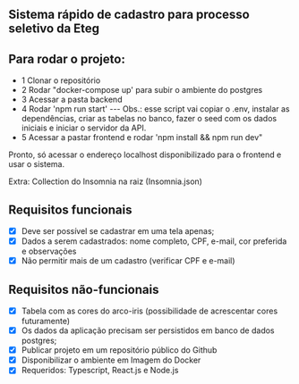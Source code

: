 ## Sistema rápido de cadastro para processo seletivo da Eteg

## Para rodar o projeto:

- 1 Clonar o repositório
- 2 Rodar "docker-compose up' para subir o ambiente do postgres
- 3 Acessar a pasta backend
- 4 Rodar 'npm run start'
  --- Obs.: esse script vai copiar o .env, instalar as dependências, criar as tabelas no banco, fazer o seed com os dados iniciais e iniciar o servidor da API.
- 5 Acessar a pastar frontend e rodar 'npm install && npm run dev"

Pronto, só acessar o endereço localhost disponibilizado para o frontend e usar o sistema.

Extra: Collection do Insomnia na raiz (Insomnia.json)

## Requisitos funcionais

- [x] Deve ser possível se cadastrar em uma tela apenas;
- [x] Dados a serem cadastrados: nome completo, CPF, e-mail, cor preferida e observações
- [x] Não permitir mais de um cadastro (verificar CPF e e-mail)

## Requisitos não-funcionais

- [x] Tabela com as cores do arco-iris (possibilidade de acrescentar cores futuramente)
- [x] Os dados da aplicação precisam ser persistidos em banco de dados postgres;
- [x] Publicar projeto em um repositório público do Github
- [x] Disponibilizar o ambiente em Imagem do Docker
- [x] Requeridos: Typescript, React.js e Node.js
